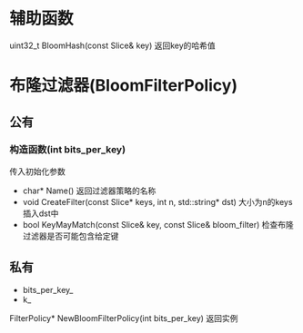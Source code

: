 # 辅助函数
uint32_t BloomHash(const Slice& key) 返回key的哈希值

# 布隆过滤器(BloomFilterPolicy)
## 公有
### 构造函数(int bits_per_key)
传入初始化参数
+ char* Name() 返回过滤器策略的名称
+ void CreateFilter(const Slice* keys, int n, std::string* dst) 大小为n的keys插入dst中
+ bool KeyMayMatch(const Slice& key, const Slice& bloom_filter) 检查布隆过滤器是否可能包含给定键
## 私有
+ bits_per_key_
+ k_


FilterPolicy* NewBloomFilterPolicy(int bits_per_key) 返回实例